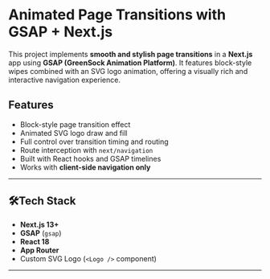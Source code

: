 # Animated Page Transitions with GSAP + Next.js

This project implements **smooth and stylish page transitions** in a **Next.js** app using **GSAP (GreenSock Animation Platform)**. It features block-style wipes combined with an SVG logo animation, offering a visually rich and interactive navigation experience.


## Features

- Block-style page transition effect
- Animated SVG logo draw and fill
- Full control over transition timing and routing
- Route interception with `next/navigation`
- Built with React hooks and GSAP timelines
- Works with **client-side navigation only**

---

## 🛠Tech Stack

- **Next.js 13+**
- **GSAP** (`gsap`)
- **React 18**
- **App Router**
- Custom SVG Logo (`<Logo />` component)

---


